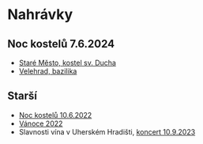 # Nahrávky

## Noc kostelů 7.6.2024

* [Staré Město, kostel sv. Ducha](https://fastshare.cloud/29135208/2024-06-07-staremesto.mp3)
* [Velehrad, bazilika](https://fastshare.cloud/29135210/2024-06-07-velehrad.mp3)

## Starší

* [Noc kostelů 10.6.2022](https://ulozto.cz/shared/folder/YNpYKM5lYyVL#!ZGLjMwR2Zwp3ZmV2BJWvAQyxLmD3ARkJrIyZJycFFH1fHwuuLj==)
* [Vánoce 2022](https://ulozto.cz/shared/folder/0On0uSba0fIz#!ZJMyLGR2ZGp5LmyzAzWvZJZjZGx2AacWMwOIIz0jIHfkszWyAD==)
* Slavnosti vína v Uherském Hradišti, [koncert 10.9.2023](https://ulozto.cz/file/ll4YqKD8L86u/koncert-2023-09-10-mp3#!ZGV5MQR2ZmR0MJZ2MQywZ2MvBGVlZ3H2BRkCrSuao05cYJVlLj==)